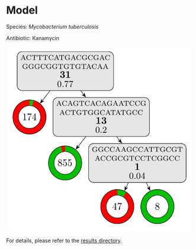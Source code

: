 
# Model

Species: *Mycobacterium tuberculosis*

Antibiotic: Kanamycin

<a href="./model.pdf"><img src="./model.png" width=500 height=500 /></a>

For details, please refer to the [results directory](../../../../../results/cart_b/mycobacterium%20tuberculosis/kanamycin/repeat_3/).

